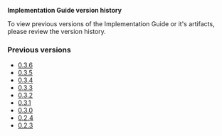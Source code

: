 <!-- This is an autogenerated file, you generally do not want to edit this file directly unless updating wording.
See publish_version.sh -->

**Implementation Guide version history**

To view previous versions of the Implementation Guide or it's artifacts, please review the version history.

### Previous versions

- [0.3.6](./branches/036)
- [0.3.5](./branches/035)
- [0.3.4](./branches/034)
- [0.3.3](./branches/033)
- [0.3.2](./branches/032)
- [0.3.1](./branches/031)
- [0.3.0](./branches/030)
- [0.2.4](./branches/024)
- [0.2.3](./branches/023)
 